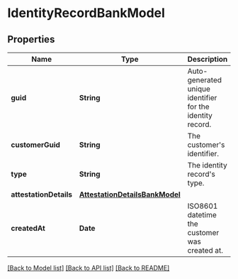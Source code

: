 # IdentityRecordBankModel

## Properties
Name | Type | Description | Notes
------------ | ------------- | ------------- | -------------
**guid** | **String** | Auto-generated unique identifier for the identity record. | [optional] 
**customerGuid** | **String** | The customer&#39;s identifier. | [optional] 
**type** | **String** | The identity record&#39;s type. | [optional] 
**attestationDetails** | [**AttestationDetailsBankModel**](AttestationDetailsBankModel.md) |  | [optional] 
**createdAt** | **Date** | ISO8601 datetime the customer was created at. | [optional] 

[[Back to Model list]](../README.md#documentation-for-models) [[Back to API list]](../README.md#documentation-for-api-endpoints) [[Back to README]](../README.md)


